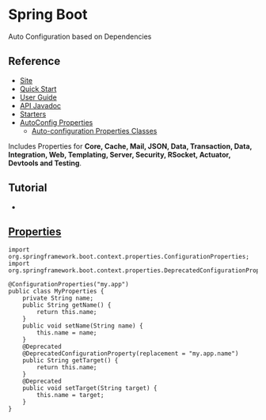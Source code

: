 # Spring Boot
Auto Configuration based on Dependencies

## Reference
- [Site](https://spring.io/projects/spring-boot/)
- [Quick Start](https://spring.io/quickstart)
- [User Guide](https://docs.spring.io/spring-boot/docs/current/reference/html/)
- [API Javadoc](https://docs.spring.io/spring-boot/docs/current/api/)
- [Starters]()
- [AutoConfig Properties](https://docs.spring.io/spring-boot/docs/current/reference/html/application-properties.html#appendix.application-properties)
    - [Auto-configuration Properties Classes](https://docs.spring.io/spring-boot/docs/current/reference/html/auto-configuration-classes.html#appendix.auto-configuration-classes)

Includes Properties for **Core, Cache, Mail, JSON, Data, Transaction, Data, Integration, Web, Templating, Server, Security, RSocket, Actuator, Devtools and
Testing**.



## Tutorial
-

## [Properties](https://docs.spring.io/spring-boot/docs/current/reference/html/configuration-metadata.html#appendix.configuration-metadata) 

    import org.springframework.boot.context.properties.ConfigurationProperties;
    import org.springframework.boot.context.properties.DeprecatedConfigurationProperty;

    @ConfigurationProperties("my.app")
    public class MyProperties {
        private String name;
        public String getName() {
            return this.name;
        }
        public void setName(String name) {
            this.name = name;
        }
        @Deprecated
        @DeprecatedConfigurationProperty(replacement = "my.app.name")
        public String getTarget() {
            return this.name;
        }
        @Deprecated
        public void setTarget(String target) {
            this.name = target;
        }
    }
